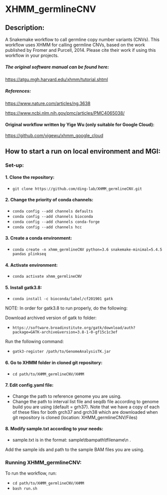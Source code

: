 # XHMM_germlineCNV

## Description:
A Snakemake workflow to call germline copy number variants (CNVs).
This workflow uses XHMM for calling germline CNVs, based on the work published by Fromer and Purcell, 2014.
Please cite their work if using this workflow in your projects.

##### The original software manual can be found here:
https://atgu.mgh.harvard.edu/xhmm/tutorial.shtml

##### References:
https://www.nature.com/articles/ng.3638

https://www.ncbi.nlm.nih.gov/pmc/articles/PMC4065038/

#### Original workflow written by Yige Wu (only suitable for Google Cloud):
https://github.com/yigewu/xhmm_google_cloud

## How to start a run on local environment and MGI:

### Set-up:

#### 1. Clone the repository: 
- `git clone https://github.com/ding-lab/XHMM_germlineCNV.git`

#### 2. Change the priority of conda channels:

- `conda config --add channels defaults`
- `conda config --add channels bioconda`
- `conda config --add channels conda-forge`
- `conda config --add channels hcc`

#### 3. Create a conda environment: 
- `conda create -n xhmm_germlineCNV python=3.6 snakemake-minimal=5.4.5 pandas plinkseq`

#### 4. Activate environment:
- `conda activate xhmm_germlineCNV`

#### 5. Install gatk3.8:
- `conda install -c bioconda/label/cf201901 gatk`

NOTE: In order for gatk3.8 to run properly, do the following:

Download archived version of gatk to folder:
- `https://software.broadinstitute.org/gatk/download/auth?package=GATK-archive&version=3.8-1-0-gf15c1c3ef`

Run the following command:
- `gatk3-register /path/to/GenomeAnalysisTK.jar`

#### 6. Go to XHMM folder in cloned git repository:
- `cd path/to/XHMM_germlineCNV/XHMM`

#### 7. Edit config.yaml file:
- Change the path to reference genome you are using.
- Change the path to interval list file and seqdb file according to genome build you are using (default = grh37).
    Note that we have a copy of each of these files for both grch37 and grch38 which are downloaded when git repository is cloned (location: XHMM_germlineCNV/Files)

#### 8. Modify sample.txt according to your needs:
- sample.txt is in the format: sample\tbampath\tfilename\n .

Add the sample ids and path to the sample BAM files you are using.


### Running XHMM_germlineCNV:

To run the workflow, run:

- `cd path/to/XHMM_germlineCNV/XHMM`
- `bash run.sh`

